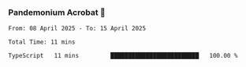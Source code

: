 ### Pandemonium Acrobat 🤸

<!--START_SECTION:waka-->

```all_time
From: 08 April 2025 - To: 15 April 2025

Total Time: 11 mins

TypeScript   11 mins         █████████████████████████   100.00 %
```

<!--END_SECTION:waka-->
